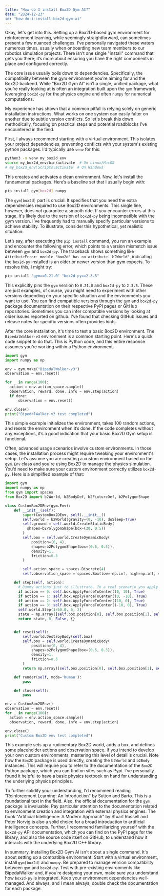 ```yaml
---
title: "How do I install Box2D Gym AI?"
date: "2024-12-23"
id: "how-do-i-install-box2d-gym-ai"
---
```


Okay, let's get into this. Setting up a Box2D-based gym environment for reinforcement learning, while seemingly straightforward, can sometimes present a few nuanced challenges. I've personally navigated these waters numerous times, usually when onboarding new team members to our robotics simulation projects. There isn't one single "install" command that gets you there; it’s more about ensuring you have the right components in place and configured correctly.

The core issue usually boils down to dependencies. Specifically, the compatibility between the gym environment you're aiming for and the Box2D backend. While "Box2D Gym AI" isn’t a single, unified package, what you’re really looking at is often an integration built upon the `gym` framework, leveraging `box2d-py` for the physics engine and often `numpy` for numerical computations.

My experience has shown that a common pitfall is relying solely on generic installation instructions. What works on one system can easily falter on another due to subtle version conflicts. So let's break this down methodically, focusing on practical steps and potential roadblocks I've encountered in the field.

First, I always recommend starting with a virtual environment. This isolates your project dependencies, preventing conflicts with your system's existing python packages. I'd typically use `venv` for this:

```bash
python3 -m venv my_box2d_env
source my_box2d_env/bin/activate  # On Linux/MacOS
# my_box2d_env\Scripts\activate  # On Windows
```

This creates and activates a clean environment. Now, let's install the fundamental packages. Here’s a baseline set that I usually begin with:

```bash
pip install gym[box2d] numpy
```

The `gym[box2d]` part is crucial. It specifies that you need the extra dependencies required to use Box2D environments. This single line, however, does *not* guarantee a smooth ride. If you encounter errors at this stage, it's likely due to the version of `box2d-py` being incompatible with the gym version. I've frequently had to manually specify particular versions to achieve stability. To illustrate, consider this hypothetical, yet realistic situation:

Let’s say, after executing the `pip install` command, you run an example and encounter the following error, which points to a version mismatch issue between `gym` and `box2d-py`. The traceback shows something like `AttributeError: module 'box2d' has no attribute 'b2World'`, indicating the `box2d-py` installed is an older or newer version than gym expects. To resolve this, I might try:

```bash
pip install "gym==0.21.0" "box2d-py==2.3.5"
```

This explicitly pins the `gym` version to `0.21.0` and `box2d-py` to `2.3.5`. These are just examples, of course, you might need to experiment with other versions depending on your specific situation and the environments you want to use. You can find compatible versions through the `gym` and `box2d-py` package documentation on their respective PyPI pages or GitHub repositories. Sometimes you can infer compatible versions by looking at older issues reported on github. I've found that checking GitHub issues and release notes for specific versions often provides hints.

After the core installation, it's time to test a basic Box2D environment. The `BipedalWalker-v3` environment is a common starting point. Here's a quick code snippet to do that. This is Python code, and this entire response assumes you’re working within a Python environment.

```python
import gym
import numpy as np

env = gym.make("BipedalWalker-v3")
observation = env.reset()

for _ in range(100):
  action = env.action_space.sample()
  observation, reward, done, info = env.step(action)
  if done:
      observation = env.reset()

env.close()
print("BipedalWalker-v3 test completed")
```

This simple example initializes the environment, takes 100 random actions, and resets the environment when it’s done. If the code completes without any exceptions, it’s a good indication that your basic Box2D Gym setup is functional.

Often, advanced usage scenarios involve custom environments. In those cases, the installation process might require tweaking your environment's setup. Let’s assume you are creating a custom environment based on the `gym.Env` class and you're using Box2D to manage the physics simulation. You’d need to make sure your custom environment correctly utilizes `box2d-py`. Here is a simplified example of that:

```python
import gym
import numpy as np
from gym import spaces
from Box2D import b2World, b2BodyDef, b2FixtureDef, b2PolygonShape

class CustomBox2DEnv(gym.Env):
    def __init__(self):
        super(CustomBox2DEnv, self).__init__()
        self.world = b2World(gravity=(0, -10), doSleep=True)
        self.ground = self.world.CreateStaticBody(
          shapes=b2PolygonShape(box=(20, 0.5))
        )
        self.box = self.world.CreateDynamicBody(
            position=(0, 4),
            shapes=b2PolygonShape(box=(0.5, 0.5)),
            density=1,
            friction=0.3
        )

        self.action_space = spaces.Discrete(4)
        self.observation_space = spaces.Box(low=-np.inf, high=np.inf, shape=(4,), dtype=np.float32)

    def step(self, action):
      # Dummy actions just to illustrate. In a real scenario you apply forces.
      if action == 0: self.box.ApplyForceToCenter((0, 10), True)
      if action == 1: self.box.ApplyForceToCenter((0, -10), True)
      if action == 2: self.box.ApplyForceToCenter((10, 0), True)
      if action == 3: self.box.ApplyForceToCenter((-10, 0), True)
      self.world.Step(1/60.0, 6, 2)
      state = np.array([self.box.position[0], self.box.position[1], self.box.linearVelocity[0], self.box.linearVelocity[1]], dtype=np.float32)
      return state, 0, False, {}


    def reset(self):
        self.world.DestroyBody(self.box)
        self.box = self.world.CreateDynamicBody(
            position=(0, 4),
            shapes=b2PolygonShape(box=(0.5, 0.5)),
            density=1,
            friction=0.3
        )
        return np.array([self.box.position[0], self.box.position[1], self.box.linearVelocity[0], self.box.linearVelocity[1]], dtype=np.float32)

    def render(self, mode='human'):
        pass

    def close(self):
        pass

env = CustomBox2DEnv()
observation = env.reset()
for _ in range(100):
  action = env.action_space.sample()
  observation, reward, done, info = env.step(action)

env.close()
print("Custom Box2D env test completed")

```

This example sets up a rudimentary Box2D world, adds a box, and defines some placeholder actions and observation space.  If you intend to develop your own custom environments, mastering this level of detail is crucial. Note how the `Box2D` package is used directly, creating the `b2World` and `b2Body` instances. This will require you to refer to the documentation of the `Box2D` Python package, which you can find on sites such as Pypi. I've personally found it helpful to have a basic physics textbook on hand for understanding the underlying physics principles.

To further solidify your understanding, I'd recommend reading "Reinforcement Learning: An Introduction" by Sutton and Barto. This is a foundational text in the field. Also, the official documentation for the `gym` package is invaluable. Pay particular attention to the documentation related to environment creation and integration with external physics engines. The book "Artificial Intelligence: A Modern Approach" by Stuart Russell and Peter Norvig is also a solid choice for a broad introduction to artificial intelligence concepts. Further, I recommend familiarizing yourself with the `box2d-py` API documentation, which you can find on the PyPI page for the library, and also the source code itself on GitHub, to understand how it interacts with the underlying Box2D C++ library.

In summary, installing Box2D Gym AI isn't about a single command. It's about setting up a compatible environment. Start with a virtual environment, install `gym[box2d]` and `numpy`. Be prepared to manage version compatibility between `gym` and `box2d-py`. Test with pre-existing environments like BipedalWalker and, if you’re designing your own, make sure you understand how `box2d-py` is integrated. Keep your environment dependencies well-managed. And always, and I mean always, double check the documentation for each package.
